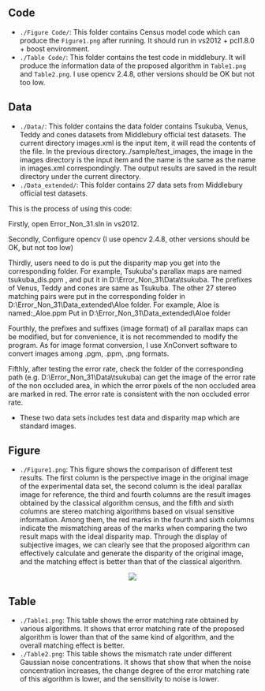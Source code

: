 ## Code
* `./Figure Code/`: This folder contains Census model code which can produce the `Figure1.png` after running. It should run in vs2012 + pcl1.8.0 + boost environment.
* `./Table Code/`: This folder contains the test code in middlebury. It will produce the information data of the proposed algorithm in `Table1.png` and `Table2.png`. I use opencv 2.4.8, other versions should be OK but not too low.

## Data
* `./Data/`: This folder contains the data folder contains Tsukuba, Venus, Teddy and cones datasets from Middlebury official test datasets. The current directory images.xml is the input item, it will read the contents of the file. In the previous directory../sample/test_images, the image in the images directory is the input item and the name is the same as the name in images.xml correspondingly. The output results are saved in the result directory under the current directory.
* `./Data_extended/`: This folder contains 27 data sets from Middlebury official test datasets. 

This is the process of using this code: 

Firstly, open Error_Non_31.sln in vs2012.

Secondly, Configure opencv (I use opencv 2.4.8, other versions should be OK, but not too low)

Thirdly, users need to do is put the disparity map you get into the corresponding folder. 
For example, Tsukuba's parallax maps are named tsukuba_dis.ppm , and put it in D:\Error_Non_31\Data\tsukuba.
The prefixes of Venus, Teddy and cones are same as Tsukuba. The other 27 stereo matching pairs were put in the corresponding folder in D:\Error_Non_31\Data_extended\Aloe folder.
For example, Aloe is named:_Aloe.ppm Put in D:\Error_Non_31\Data_extended\Aloe folder

Fourthly, the prefixes and suffixes (image format) of all parallax maps can be modified, but for convenience, it is not recommended to modify the program. 
As for image format conversion, I use XnConvert software to convert images among .pgm, .ppm, .png formats.

Fifthly, after testing the error rate, check the folder of the corresponding path (e.g. D:\Error_Non_31\Data\tsukuba) can get the image of the error rate of the non occluded area, in which the error pixels of the non occluded area are marked in red. The error rate is consistent with the non occluded error rate.

* These two data sets includes test data and disparity map which are standard images.

## Figure
* `./Figure1.png`: This figure shows the comparison of different test results. The first column is the perspective image in the original image of the experimental data set, the second column is the ideal parallax image for reference, the third and fourth columns are the result images obtained by the classical algorithm census, and the fifth and sixth columns are stereo matching algorithms based on visual sensitive information. Among them, the red marks in the fourth and sixth columns indicate the mismatching areas of the marks when comparing the two result maps with the ideal disparity map. Through the display of subjective images, we can clearly see that the proposed algorithm can effectively calculate and generate the disparity of the original image, and the matching effect is better than that of the classical algorithm. 

<div align=center><img src="https://user-images.githubusercontent.com/80974728/113465074-e9326800-9463-11eb-9931-2a99fb8c48ec.png"/></div>

## Table
* `./Table1.png`: This table shows the error matching rate obtained by various algorithms. It shows that error matching rate of the proposed algorithm is lower than that of the same kind of algorithm, and the overall matching effect is better.
* `./Table2.png`: This table shows the mismatch rate under different Gaussian noise concentrations. It shows that show that when the noise concentration increases, the change degree of the error matching rate of this algorithm is lower, and the sensitivity to noise is lower.
